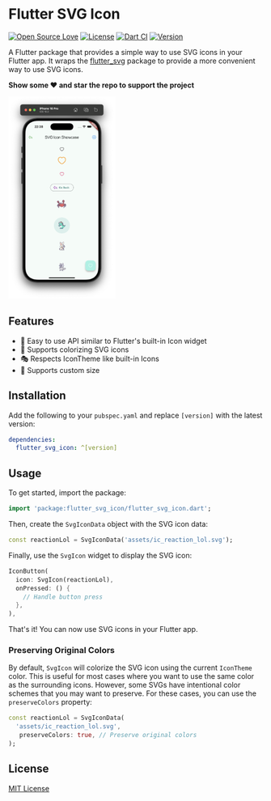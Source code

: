 # Flutter SVG Icon

[![Open Source Love](https://badges.frapsoft.com/os/v1/open-source.svg?v=102)](https://opensource.org/licenses/MIT)
[![License](https://img.shields.io/badge/license-MIT-blue.svg)](https://github.com/xsahil03x/widget_wave/blob/main/packages/flutter_svg_icon/LICENSE)
[![Dart CI](https://github.com/xsahil03x/widget_wave/workflows/widget_wave/badge.svg)](https://github.com/xsahil03x/widget_wave/actions)
[![Version](https://img.shields.io/pub/v/flutter_svg_icon.svg)](https://pub.dartlang.org/packages/flutter_svg_icon)

A Flutter package that provides a simple way to use SVG icons in your Flutter app. It wraps the
[flutter_svg](https://pub.dev/packages/flutter_svg) package to provide a more convenient way to use SVG icons.

**Show some ❤️ and star the repo to support the project**

<p>
  <img src="https://github.com/xsahil03x/widget_wave/blob/main/packages/flutter_svg_icon/assets/showcase.png" alt="A showcase of FlutterSvgIcon" height="400"/>
</p>

## Features

- 🎯 Easy to use API similar to Flutter's built-in Icon widget
- 🎨 Supports colorizing SVG icons
- 🎭 Respects IconTheme like built-in Icons
- 📏 Supports custom size

## Installation

Add the following to your  `pubspec.yaml`  and replace  `[version]`  with the latest version:

```yaml
dependencies:
  flutter_svg_icon: ^[version]
```

## Usage

To get started, import the package:

```dart
import 'package:flutter_svg_icon/flutter_svg_icon.dart';
```

Then, create the `SvgIconData` object with the SVG icon data:

```dart
const reactionLol = SvgIconData('assets/ic_reaction_lol.svg');
```

Finally, use the `SvgIcon` widget to display the SVG icon:

```dart
IconButton(
  icon: SvgIcon(reactionLol),
  onPressed: () {
    // Handle button press
  },
),
```

That's it! You can now use SVG icons in your Flutter app.

### Preserving Original Colors

By default, `SvgIcon` will colorize the SVG icon using the current `IconTheme` color. This is useful
for most cases where you want to use the same color as the surrounding icons. However, some SVGs have intentional color schemes that you may want to preserve.
For these cases, you can use the `preserveColors` property:

```dart
const reactionLol = SvgIconData(
  'assets/ic_reaction_lol.svg',
   preserveColors: true, // Preserve original colors
);
```

## License

[MIT License](LICENSE)
